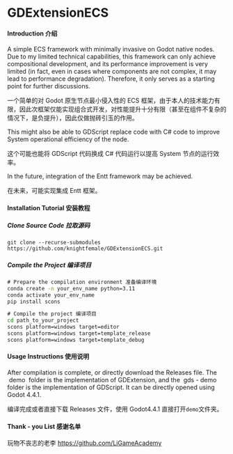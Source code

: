 # GDExtensionECS

#### Introduction 介绍

A simple ECS framework with minimally invasive on Godot native nodes. Due to my limited technical capabilities, this framework can only achieve compositional development, and its performance improvement is very limited (in fact, even in cases where components are not complex, it may lead to performance degradation). Therefore, it only serves as a starting point for further discussions.

一个简单的对 Godot 原生节点最小侵入性的 ECS 框架，由于本人的技术能力有限，因此次框架仅能实现组合式开发，对性能提升十分有限（甚至在组件不复杂的情况下，是负提升），因此仅做抛砖引玉的作用。

This might also be able to GDScript replace code with C# code to improve System operational efficiency of the node.

这个可能也能将 GDScript 代码换成 C# 代码运行以提高 System 节点的运行效率。

In the future, integration of the Entt framework may be achieved.

在未来，可能实现集成 Entt 框架。

#### Installation Tutorial 安装教程

##### Clone Source Code 拉取源码

```git bash
git clone --recurse-submodules https://github.com/knightfemale/GDExtensionECS.git
```

##### Compile the Project 编译项目

```cmd
# Prepare the compilation environment 准备编译环境
conda create -n your_env_name python=3.11
conda activate your_env_name
pip install scons

# Compile the project 编译项目
cd path_to_your_project
scons platform=windows target=editor
scons platform=windows target=template_release
scons platform=windows target=template_debug
```

#### Usage Instructions 使用说明

After compilation is complete, or directly download the Releases file. The  demo  folder is the implementation of GDExtension, and the  gds - demo  folder is the implementation of GDScript. It can be directly opened using Godot 4.4.1.

编译完成或者直接下载 Releases 文件，使用 Godot4.4.1 直接打开`demo`文件夹。

#### Thank - you List 感谢名单

玩物不丧志的老李
https://github.com/LiGameAcademy
